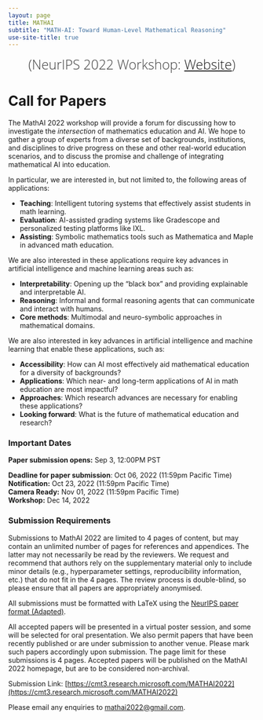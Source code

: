 ```yaml
---
layout: page
title: MATHAI
subtitle: "MATH-AI: Toward Human-Level Mathematical Reasoning"
use-site-title: true
---
```

<div class="venue" style="font-size: 27px; display: block; font-family: 'Open Sans', 'Helvetica Neue', Helvetica, Arial, sans-serif; font-weight: 300; color: #404040; text-align: center;">
  (NeurIPS 2022 Workshop: <a href="https://neurips.cc/Conferences/2022" target="_blank">Website</a>)
</div>

# Call for Papers
<!-- The Math-AI workshop is intended to provide a forum for discussing missing elements and major bottlenecks towards demonstrating mathematical reasoning ability in AI systems. We hope that the outcome of the workshop will lead us in meaningful directions towards a generic approach to mathematical reasoning, and shed light on general reasoning mechanisms for artificial intelligence.

In particular, we are but not limited to the following areas of questions: 

Mathematical reasoning vs. general intelligence?

* What is a potential path from mathematical reasoning to general artificial intelligence?
* What is special about mathematical reasoning compared to other reasoning tasks?
* What are the pros and cons of studying mathematical reasoning?
* Can the lessons learned from mathematical reasoning generalize to other reasoning tasks?

What machine learning techniques are we missing in the quest for machines that perform mathematical reasoning?

* How to deal with large action space – hopeless exploration in mathematical reasoning?
* How to design methods that allow flexible planning and jumpy reasoning?
* How to collect large scale datasets for mathematical reasoning?
* Can one augment the dataset by designing good synthetic datasets?
* How do we utilize informal mathematical datasets?
* Human-like theorem proving vs formal theorem proving using ITPs (interactive theorem provers), trade-offs?
* Do we need a special theorem proving assistant for machine learning?

We are also interested in works on other reasoning problems that share similar structures, and can bring great insights to mathematical reasoning, such as,
* Program synthesis
* Code verification
* Retrosynthesis problem
* Text games -->


The MathAI 2022 workshop will provide a forum for discussing how to investigate the *intersection* of mathematics education and AI. We hope to gather a group of experts from a diverse set of backgrounds, institutions, and disciplines to drive progress on these and other real-world education scenarios, and to discuss the promise and challenge of integrating mathematical AI into education. 

In particular, we are interested in, but not limited to, the following areas of applications: 
- **Teaching**: Intelligent tutoring systems that effectively assist students in math learning.
- **Evaluation**: AI-assisted grading systems like Gradescope and personalized testing platforms like IXL.
- **Assisting**: Symbolic mathematics tools such as Mathematica and Maple in advanced math education.

We are also interested in these applications require key advances in artificial intelligence and machine learning areas such as:
- **Interpretability**: Opening up the “black box” and providing explainable and interpretable AI.
- **Reasoning**: Informal and formal reasoning agents that can communicate and interact with humans.
- **Core methods**: Multimodal and neuro-symbolic approaches in mathematical domains.

We are also interested in key advances in artificial intelligence and machine learning that enable these applications, such as:
- **Accessibility**: How can AI most effectively aid mathematical education for a diversity of backgrounds?
- **Applications**: Which near- and long-term applications of AI in math education are most impactful?
- **Approaches**: Which research advances are necessary for enabling these applications?
- **Looking forward**: What is the future of mathematical education and research?

### Important Dates 

<!--{% include dates.md %} <a href="{site.url}/2020/img/KR2ML2020_template.zip">NeurIPS paper format (adapted)</a>. -->
**Paper submission opens:** Sep 3, 12:00PM PST  <br>
<!-- **Deadline for paper submission: Oct 06, 2021 (11:59pm Pacific Time, one day after the ICLR 2022 submission deadline.)** <br> -->
**Deadline for paper submission**: Oct 06, 2022 (11:59pm Pacific Time) <br>
**Notification:** Oct 23, 2022 (11:59pm Pacific Time) <br>
**Camera Ready:** Nov 01, 2022 (11:59pm Pacific Time) <br>
**Workshop:** Dec 14, 2022

### Submission Requirements

Submissions to MathAI 2022 are limited to 4 pages of content, but may contain an unlimited number of pages for references and appendices. The latter may not necessarily be read by the reviewers. We request and recommend that authors rely on the supplementary material only to include minor details (e.g., hyperparameter settings, reproducibility information, etc.) that do not fit in the 4 pages. The review process is double-blind, so please ensure that all papers are appropriately anonymised.

All submissions must be formatted with LaTeX using the [NeurIPS paper format (Adapted)](img/NeurIPS2022_MathAI.zip).

All accepted papers will be presented in a virtual poster session, and some will be selected for oral presentation. We also permit papers that have been recently published or are under submission to another venue. Please mark such papers accordingly upon submission. The page limit for these submissions is 4 pages. Accepted papers will be published on the MathAI 2022 homepage, but are to be considered non-archival. 

Submission Link: [https://cmt3.research.microsoft.com/MATHAI2022](https://cmt3.research.microsoft.com/MATHAI2022)

Please email any enquiries to [mathai2022@gmail.com](mailto:mathai2022@gmail.com).

